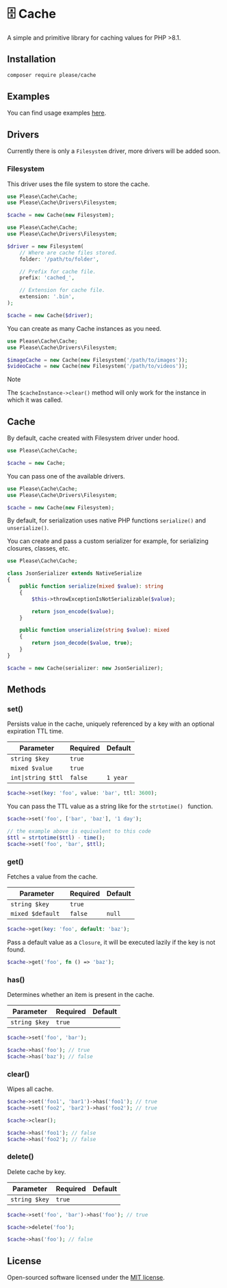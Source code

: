 # 🗄️ Cache

A simple and primitive library for caching values for PHP >8.1.

## Installation

```bash
composer require please/cache
```

## Examples

You can find usage examples [here](/examples).

## Drivers

Currently there is only a `Filesystem` driver, more drivers will be added soon.

### Filesystem

This driver uses the file system to store the cache.

```php
use Please\Cache\Cache;
use Please\Cache\Drivers\Filesystem;

$cache = new Cache(new Filesystem);
```

```php
use Please\Cache\Cache;
use Please\Cache\Drivers\Filesystem;

$driver = new Filesystem(
    // Where are cache files stored.
    folder: '/path/to/folder',

    // Prefix for cache file.
    prefix: 'cached_',

    // Extension for cache file.
    extension: '.bin',
);

$cache = new Cache($driver);
```

You can create as many Cache instances as you need.

```php
use Please\Cache\Cache;
use Please\Cache\Drivers\Filesystem;

$imageCache = new Cache(new Filesystem('/path/to/images'));
$videoCache = new Cache(new Filesystem('/path/to/videos'));
```

> [!NOTE]
> The `$cacheInstance->clear()` method will only work for the instance in which it was called.

## Cache

By default, cache created with Filesystem driver under hood.

```php
use Please\Cache\Cache;

$cache = new Cache;
```

You can pass one of the available drivers.

```php
use Please\Cache\Cache;
use Please\Cache\Drivers\Filesystem;

$cache = new Cache(new Filesystem);
```

By default, for serialization uses native PHP functions `serialize()` and `unserialize()`.

You can create and pass a custom serializer for example, for serializing closures, classes, etc.

```php
use Please\Cache\Cache;

class JsonSerializer extends NativeSerialize
{
    public function serialize(mixed $value): string
    {
        $this->throwExceptionIsNotSerializable($value);

        return json_encode($value);
    }

    public function unserialize(string $value): mixed
    {
        return json_decode($value, true);
    }
}

$cache = new Cache(serializer: new JsonSerializer);
```

## Methods

### set()

Persists value in the cache, uniquely referenced by a key with an optional expiration TTL time.

Parameter | Required | Default
--- | --- | ---
`string $key` | `true` |
`mixed $value` | `true` |
`int\|string $ttl` | `false` | `1 year`

```php
$cache->set(key: 'foo', value: 'bar', ttl: 3600);
```

You can pass the TTL value as a string like for the `strtotime() ` function.

```php
$cache->set('foo', ['bar', 'baz'], '1 day');

// the example above is equivalent to this code
$ttl = strtotime($ttl) - time();
$cache->set('foo', 'bar', $ttl);
```

### get()

Fetches a value from the cache.

Parameter | Required | Default
--- | --- | ---
`string $key` | `true` |
`mixed $default ` | `false` | `null`

```php
$cache->get(key: 'foo', default: 'baz');
```

Pass a default value as a `Closure`, it will be executed lazily if the key is not found.

```php
$cache->get('foo', fn () => 'baz');
```

### has()

Determines whether an item is present in the cache.

Parameter | Required | Default
--- | --- | ---
`string $key` | `true` |

```php
$cache->set('foo', 'bar');

$cache->has('foo'); // true
$cache->has('baz'); // false
```

### clear()

Wipes all cache.

```php
$cache->set('foo1', 'bar1')->has('foo1'); // true
$cache->set('foo2', 'bar2')->has('foo2'); // true

$cache->clear();

$cache->has('foo1'); // false
$cache->has('foo2'); // false
```

### delete()

Delete cache by key.

Parameter | Required | Default
--- | --- | ---
`string $key` | `true` |

```php
$cache->set('foo', 'bar')->has('foo'); // true

$cache->delete('foo');

$cache->has('foo'); // false
```

## License
Open-sourced software licensed under the [MIT license](https://opensource.org/license/mit/).